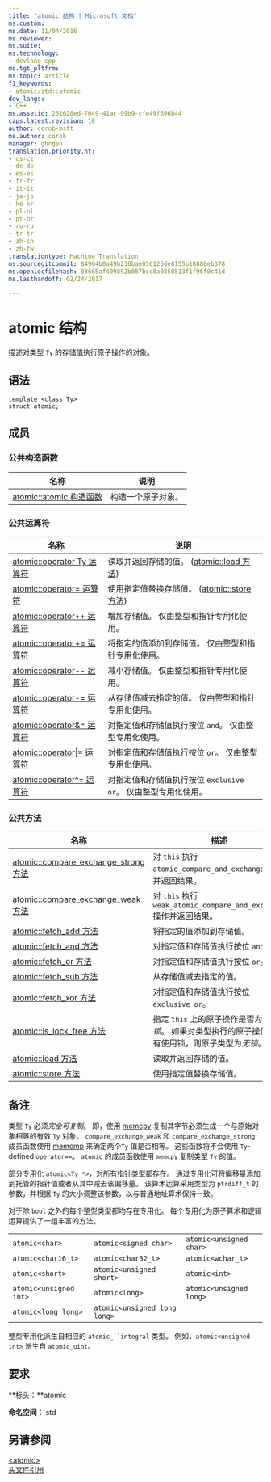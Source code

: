 ```yaml
---
title: "atomic 结构 | Microsoft 文档"
ms.custom: 
ms.date: 11/04/2016
ms.reviewer: 
ms.suite: 
ms.technology:
- devlang-cpp
ms.tgt_pltfrm: 
ms.topic: article
f1_keywords:
- atomic/std::atomic
dev_langs:
- C++
ms.assetid: 261628ed-7049-41ac-99b9-cfe49f696b44
caps.latest.revision: 10
author: corob-msft
ms.author: corob
manager: ghogen
translation.priority.ht:
- cs-cz
- de-de
- es-es
- fr-fr
- it-it
- ja-jp
- ko-kr
- pl-pl
- pt-br
- ru-ru
- tr-tr
- zh-cn
- zh-tw
translationtype: Machine Translation
ms.sourcegitcommit: 84964b0a49b236bae056125de8155b18880eb378
ms.openlocfilehash: 03665af409892b087bcc8a0858513f1f96f0c41d
ms.lasthandoff: 02/24/2017

---
```

# <a name="atomic-structure"></a>atomic 结构
描述对类型 `Ty` 的存储值执行原子操作的对象。  
  
## <a name="syntax"></a>语法  
  
```
template <class Ty>
struct atomic;
```  
  
## <a name="members"></a>成员  
  
### <a name="public-constructors"></a>公共构造函数  
  
|名称|说明|  
|----------|-----------------|  
|[atomic::atomic 构造函数](http://msdn.microsoft.com/Library/a538c43f-4d48-4308-ae1b-bab1839bccb8)|构造一个原子对象。|  
  
### <a name="public-operators"></a>公共运算符  
  
|名称|说明|  
|----------|-----------------|  
|[atomic::operator Ty 运算符](http://msdn.microsoft.com/Library/a366c700-c7a0-4bcb-8eb4-4b57dfaea065)|读取并返回存储的值。 ([atomic::load 方法](http://msdn.microsoft.com/Library/05212726-cf8a-46fe-83d2-c16ac2abb7d1))|  
|[atomic::operator= 运算符](http://msdn.microsoft.com/Library/fe161d57-47ae-4bad-92bf-ce32ac8d5953)|使用指定值替换存储值。 ([atomic::store 方法](http://msdn.microsoft.com/Library/84759413-d664-47ef-a1f3-a73c5a62007b))|  
|[atomic::operator++ 运算符](http://msdn.microsoft.com/Library/492959e9-1ea8-4e02-a031-82b1b92e91a0)|增加存储值。 仅由整型和指针专用化使用。|  
|[atomic::operator+= 运算符](http://msdn.microsoft.com/Library/9ec97aa2-c9d7-436b-943d-2989eb2617dd)|将指定的值添加到存储值。 仅由整型和指针专用化使用。|  
|[atomic::operator-- 运算符](http://msdn.microsoft.com/Library/ad7c1ea7-1f6d-4a54-bf26-07630f749864)|减小存储值。 仅由整型和指针专用化使用。|  
|[atomic::operator-= 运算符](http://msdn.microsoft.com/Library/902d0d9f-88fd-4500-aa2d-1e50f443e77c)|从存储值减去指定的值。 仅由整型和指针专用化使用。|  
|[atomic::operator&= 运算符](http://msdn.microsoft.com/Library/90e730ac-12e1-4abb-98f5-4eadd6861a89)|对指定值和存储值执行按位 `and`。 仅由整型专用化使用。|  
|[atomic::operator&#124;= 运算符](http://msdn.microsoft.com/Library/f105eacc-31a6-4906-abba-f1cf013599b2)|对指定值和存储值执行按位 `or`。 仅由整型专用化使用。|  
|[atomic::operator^= 运算符](http://msdn.microsoft.com/Library/f2a4da9d-67e8-4249-9161-9998e72a33c2)|对指定值和存储值执行按位 `exclusive or`。 仅由整型专用化使用。|  
  
### <a name="public-methods"></a>公共方法  
  
|名称|描述|  
|----------|-----------------|  
|[atomic::compare_exchange_strong 方法](http://msdn.microsoft.com/Library/47bbf894-b28c-4ece-959e-67b3863cf4ed)|对 `this` 执行 `atomic_compare_and_exchange` 操作并返回结果。|  
|[atomic::compare_exchange_weak 方法](http://msdn.microsoft.com/Library/e15e421a-f7a3-4272-993a-f487d2242e4f)|对 `this` 执行 `weak_atomic_compare_and_exchange` 操作并返回结果。|  
|[atomic::fetch_add 方法](http://msdn.microsoft.com/Library/c68b91f2-6e8a-4ffa-8991-6bb6d466e1f3)|将指定的值添加到存储值。|  
|[atomic::fetch_and 方法](http://msdn.microsoft.com/Library/a9c83001-b72c-4085-9640-f63f866714b9)|对指定值和存储值执行按位 `and`。|  
|[atomic::fetch_or 方法](http://msdn.microsoft.com/Library/4c532f7f-80c5-432a-b34b-48feacab8dca)|对指定值和存储值执行按位 `or`。|  
|[atomic::fetch_sub 方法](http://msdn.microsoft.com/Library/8cc80d4b-0942-45a3-9db8-bbf339a903e4)|从存储值减去指定的值。|  
|[atomic::fetch_xor 方法](http://msdn.microsoft.com/Library/92bbaff8-ee29-4a1e-aee4-d9d405285bfe)|对指定值和存储值执行按位 `exclusive or`。|  
|[atomic::is_lock_free 方法](http://msdn.microsoft.com/Library/b99d5130-cdda-40a2-b14c-152b13a8ba45)|指定 `this` 上的原子操作是否为*无锁*。 如果对类型执行的原子操作都没有使用锁，则原子类型为*无锁*。|  
|[atomic::load 方法](http://msdn.microsoft.com/Library/05212726-cf8a-46fe-83d2-c16ac2abb7d1)|读取并返回存储的值。|  
|[atomic::store 方法](http://msdn.microsoft.com/Library/84759413-d664-47ef-a1f3-a73c5a62007b)|使用指定值替换存储值。|  
  
## <a name="remarks"></a>备注  
 类型 `Ty` 必须*完全可复制*。 即，使用 [memcpy](../c-runtime-library/reference/memcpy-wmemcpy.md) 复制其字节必须生成一个与原始对象相等的有效 `Ty` 对象。 `compare_exchange_weak` 和 `compare_exchange_strong` 成员函数使用 [memcmp](../c-runtime-library/reference/memcmp-wmemcmp.md) 来确定两个`Ty` 值是否相等。 这些函数将不会使用 `Ty`-defined `operator==`。 `atomic` 的成员函数使用 `memcpy` 复制类型 `Ty` 的值。  
  
 部分专用化 `atomic<Ty *>`，对所有指针类型都存在。 通过专用化可将偏移量添加到托管的指针值或者从其中减去该偏移量。 该算术运算采用类型为 `ptrdiff_t` 的参数，并根据 `Ty` 的大小调整该参数，以与普通地址算术保持一致。  
  
 对于除 `bool` 之外的每个整型类型都均存在专用化。 每个专用化为原子算术和逻辑运算提供了一组丰富的方法。  
  
||||  
|-|-|-|  
|`atomic<char>`|`atomic<signed char>`|`atomic<unsigned char>`|  
|`atomic<char16_t>`|`atomic<char32_t>`|`atomic<wchar_t>`|  
|`atomic<short>`|`atomic<unsigned short>`|`atomic<int>`|  
|`atomic<unsigned int>`|`atomic<long>`|`atomic<unsigned long>`|  
|`atomic<long long>`|`atomic<unsigned long long>`|  
  
 整型专用化派生自相应的 `atomic_``integral` 类型。 例如，`atomic<unsigned int>` 派生自 `atomic_uint`。  
  
## <a name="requirements"></a>要求  
 **标头：**atomic  
  
 **命名空间：** std  
  
## <a name="see-also"></a>另请参阅  
 [\<atomic>](../standard-library/atomic.md)   
 [头文件引用](../standard-library/cpp-standard-library-header-files.md)




